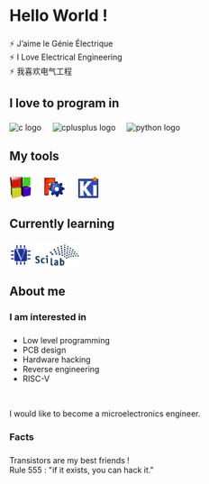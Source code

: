 <h1 align="left">Hello World !</h1>

###

<p align="left">⚡ J’aime le Génie Électrique  <br>⚡ I Love Electrical Engineering  <br>⚡ 我喜欢电气工程</p>

###

<h2 align="left">I love to program in</h2>

###

<div align="left">
  <img src="https://skillicons.dev/icons?i=c" height="40" alt="c logo"  />
  <img width="12" />
  <img src="https://skillicons.dev/icons?i=cpp" height="40" alt="cplusplus logo"  />
  <img width="12" />
  <img src="https://cdn.jsdelivr.net/gh/devicons/devicon/icons/python/python-original.svg" height="40" alt="python logo"  />
</div>

###

<h2 align="left">My tools</h2>

###

<div align="left">
  <img src="https://github.com/Ign555/Ign555/blob/main/Codeblocks_logo.png?raw=true" height="40" alt="code::block logo"  />
  <img width="12" />
  <img src="https://github.com/Ign555/Ign555/blob/main/FreeCAD-logo.svg_.png?raw=true" height="40" alt="code::block logo"  />
  <img width="12" />
  <img src="https://raw.githubusercontent.com/Ign555/Ign555/13ac8bce8103a2270b297c4453d3473cb55f5474/KiCad_logo_square.svg" height="40" alt="code::block logo"  />
  <img width="12" />
</div>

###

<h2 align="left">Currently learning</h2>

###

<div align="left">
  <img src="https://raw.githubusercontent.com/Ign555/Ign555/7dab212b2f3b07ba1641256a9608986b072d9016/file_type_verilog_icon_130092.svg" height="40" alt="Verilog logo"  />
  <img src="https://github.com/Ign555/Ign555/blob/main/Scilab_Logo.png?raw=true" height="40" alt="Scilab logo"  />
</div>

###

<h2 align="left">About me</h2>

###

<h3 align="left">I am interested in</h3>

###

<ul align="left">
<li>Low level programming</li>
<li>PCB design</li>
<li>Hardware hacking</li>
<li>Reverse engineering</li>
<li>RISC-V</li>
</ul><br>

<p align="left">
I would like to become a microelectronics engineer.<br>
</p>

###

<h3 align="left">Facts</h3>

###

<p align="left">Transistors are my best friends !<br>Rule 555 : "if it exists, you can hack it."</p>

###
